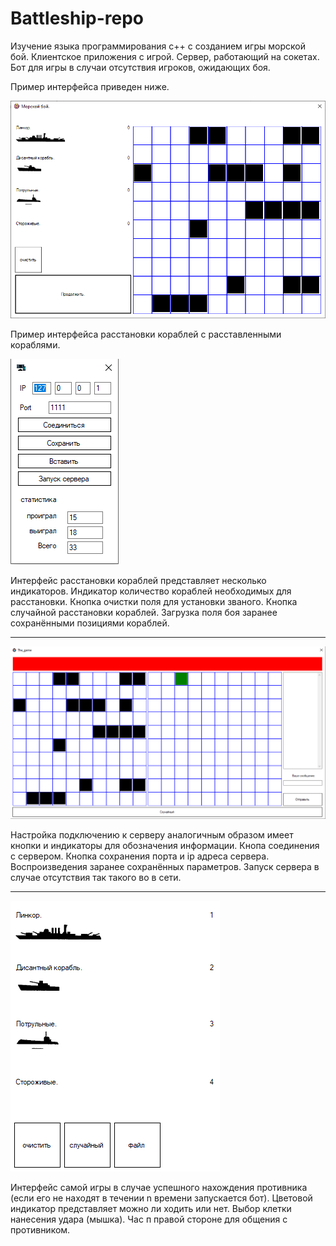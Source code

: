 # Battleship-repo

Изучение языка программирования c++ с созданием игры морской бой.
Клиентское приложения с игрой.
Сервер, работающий на сокетах.
Бот для игры в случаи отсутствия игроков, ожидающих боя.

Пример интерфейса приведен ниже.

![ ](https://github.com/Mika-dot/Battleship-repo/blob/main/img/1.PNG)

Пример интерфейса расстановки кораблей с расставленными кораблями.

![ ](https://github.com/Mika-dot/Battleship-repo/blob/main/img/2.PNG)

Интерфейс расстановки кораблей представляет несколько индикаторов.
Индикатор количество кораблей необходимых для расстановки.
Кнопка очистки поля для установки званого.
Кнопка случайной расстановки кораблей.
Загрузка поля боя заранее сохранёнными позициями кораблей.

---

![ ](https://github.com/Mika-dot/Battleship-repo/blob/main/img/3.PNG)

Настройка подключению к серверу аналогичным образом имеет кнопки и индикаторы для обозначения информации.
Кнопа соединения с сервером.
Кнопка сохранения порта и ip адреса сервера.
Воспроизведения заранее сохранённых параметров.
Запуск сервера в случае отсутствия так такого во в сети.

---

![ ](https://github.com/Mika-dot/Battleship-repo/blob/main/img/4.PNG)

Интерфейс самой игры в случае успешного нахождения противника (если его не находят в течении n времени запускается бот). 
Цветовой индикатор представляет можно ли ходить или нет.
Выбор клетки нанесения удара (мышка).
Час п правой стороне для общения с противником.
